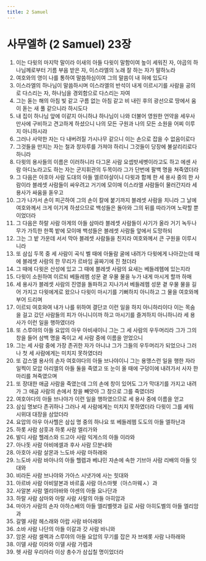 ```yaml
---
title: 2 Samuel
---
```


# 사무엘하 (2 Samuel) 23장
1. 이는 다윗의 마지막 말이라 이새의 아들 다윗이 말함이여 높이 세워진 자, 야곱의 하나님께로부터 기름 부음 받은 자, 이스라엘의 노래 잘 하는 자가 말하노라
1. 여호와의 영이 나를 통하여 말씀하심이여 그의 말씀이 내 혀에 있도다
1. 이스라엘의 하나님이 말씀하시며 이스라엘의 반석이 내게 이르시기를 사람을 공의로 다스리는 자, 하나님을 경외함으로 다스리는 자여
1. 그는 돋는 해의 아침 빛 같고 구름 없는 아침 같고 비 내린 후의 광선으로 땅에서 움이 돋는 새 풀 같으니라 하시도다
1. 내 집이 하나님 앞에 이같지 아니하냐 하나님이 나와 더불어 영원한 언약을 세우사 만사에 구비하고 견고하게 하셨으니 나의 모든 구원과 나의 모든 소원을 어찌 이루지 아니하시랴
1. 그러나 사악한 자는 다 내버려질 가시나무 같으니 이는 손으로 잡을 수 없음이로다
1. 그것들을 만지는 자는 철과 창자루를 가져야 하리니 그것들이 당장에 불살리리로다 하니라
1. 다윗의 용사들의 이름은 이러하니라 다그몬 사람 요셉밧세벳이라고도 하고 에센 사람 아디노라고도 하는 자는 군지휘관의 두목이라 그가 단번에 팔백 명을 쳐죽였더라
1. 그 다음은 아호아 사람 도대의 아들 엘르아살이니 다윗과 함께 한 세 용사 중의 한 사람이라 블레셋 사람들이 싸우려고 거기에 모이매 이스라엘 사람들이 물러간지라 세 용사가 싸움을 돋우고
1. 그가 나가서 손이 피곤하여 그의 손이 칼에 붙기까지 블레셋 사람을 치니라 그 날에 여호와께서 크게 이기게 하셨으므로 백성들은 돌아와 그의 뒤를 따라가며 노략할 뿐이었더라
1. 그 다음은 하랄 사람 아게의 아들 삼마라 블레셋 사람들이 사기가 올라 거기 녹두나무가 가득한 한쪽 밭에 모이매 백성들은 블레셋 사람들 앞에서 도망하되
1. 그는 그 밭 가운데 서서 막아 블레셋 사람들을 친지라 여호와께서 큰 구원을 이루시니라
1. 또 삼십 두목 중 세 사람이 곡식 벨 때에 아둘람 굴에 내려가 다윗에게 나아갔는데 때에 블레셋 사람의 한 무리가 르바임 골짜기에 진 쳤더라
1. 그 때에 다윗은 산성에 있고 그 때에 블레셋 사람의 요새는 베들레헴에 있는지라
1. 다윗이 소원하여 이르되 베들레헴 성문 곁 우물 물을 누가 내게 마시게 할까 하매
1. 세 용사가 블레셋 사람의 진영을 돌파하고 지나가서 베들레헴 성문 곁 우물 물을 길어 가지고 다윗에게로 왔으나 다윗이 마시기를 기뻐하지 아니하고 그 물을 여호와께 부어 드리며
1. 이르되 여호와여 내가 나를 위하여 결단코 이런 일을 하지 아니하리이다 이는 목숨을 걸고 갔던 사람들의 피가 아니니이까 하고 마시기를 즐겨하지 아니하니라 세 용사가 이런 일을 행하였더라
1. 또 스루야의 아들 요압의 아우 아비새이니 그는 그 세 사람의 우두머리라 그가 그의 창을 들어 삼백 명을 죽이고 세 사람 중에 이름을 얻었으니
1. 그는 세 사람 중에 가장 존귀한 자가 아니냐 그가 그들의 우두머리가 되었으나 그러나 첫 세 사람에게는 미치지 못하였더라
1. 또 갑스엘 용사의 손자 여호야다의 아들 브나야이니 그는 용맹스런 일을 행한 자라 일찍이 모압 아리엘의 아들 둘을 죽였고 또 눈이 올 때에 구덩이에 내려가서 사자 한 마리를 쳐죽였으며
1. 또 장대한 애굽 사람을 죽였는데 그의 손에 창이 있어도 그가 막대기를 가지고 내려가 그 애굽 사람의 손에서 창을 빼앗아 그 창으로 그를 죽였더라
1. 여호야다의 아들 브나야가 이런 일을 행하였으므로 세 용사 중에 이름을 얻고
1. 삼십 명보다 존귀하나 그러나 세 사람에게는 미치지 못하였더라 다윗이 그를 세워 시위대 대장을 삼았더라
1. 요압의 아우 아사헬은 삼십 명 중의 하나요 또 베들레헴 도도의 아들 엘하난과
1. 하롯 사람 삼훗과 하롯 사람 엘리가와
1. 발디 사람 헬레스와 드고아 사람 익게스의 아들 이라와
1. 아나돗 사람 아비에셀과 후사 사람 므분내와
1. 아호아 사람 살몬과 느도바 사람 마하래와
1. 느도바 사람 바아나의 아들 헬렙과 베냐민 자손에 속한 기브아 사람 리배의 아들 잇대와
1. 비라돈 사람 브나야와 가아스 시냇가에 사는 힛대와
1. 아르바 사람 아비알본과 바르훔 사람 아스마웻（아스마웨ㅅ）과
1. 사알본 사람 엘리아바와 야센의 아들 요나단과
1. 하랄 사람 삼마와 아랄 사람 사랄의 아들 아히암과
1. 마아가 사람의 손자 아하스배의 아들 엘리벨렛과 길로 사람 아히도벨의 아들 엘리암과
1. 갈멜 사람 헤스래와 아랍 사람 바아래와
1. 소바 사람 나단의 아들 이갈과 갓 사람 바니와
1. 암몬 사람 셀렉과 스루야의 아들 요압의 무기를 잡은 자 브에롯 사람 나하래와
1. 이델 사람 이라와 이델 사람 가렙과
1. 헷 사람 우리아라 이상 총수가 삼십칠 명이었더라
